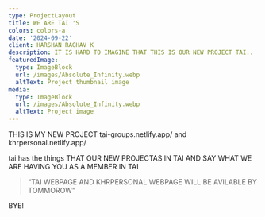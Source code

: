 ```yaml
---
type: ProjectLayout
title: WE ARE TAI 'S
colors: colors-a
date: '2024-09-22'
client: HARSHAN RAGHAV K
description: IT IS HARD TO IMAGINE THAT THIS IS OUR NEW PROJECT TAI..
featuredImage:
  type: ImageBlock
  url: /images/Absolute_Infinity.webp
  altText: Project thumbnail image
media:
  type: ImageBlock
  url: /images/Absolute_Infinity.webp
  altText: Project image
---
```

THIS IS MY NEW PROJECT tai-groups.netlify.app/ and khrpersonal.netlify.app/

tai has the things THAT OUR NEW PROJECTAS IN TAI AND SAY WHAT WE ARE HAVING YOU AS A MEMBER IN TAI

> “TAI WEBPAGE AND KHRPERSONAL WEBPAGE WILL BE AVILABLE BY TOMMOROW”

BYE!
